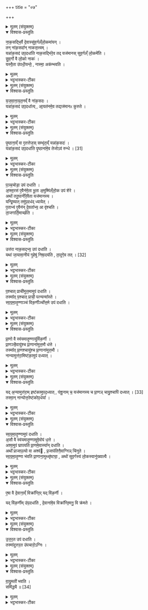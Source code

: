 +++
title = "०७"

+++


<details><summary>मूलम् (संयुक्तम्)</summary>

ना॒क॒सद्भि॒र्वै दे॒वास्सु॑व॒र्गल्ँलो॒कमा॑य॒न्तन्ना॑क॒सदा᳚न्नाकस॒त्त्वय्ँयन्ना॑क॒सद॑ उप॒दधा॑ति नाक॒सद्भि॑रे॒व तद्यज॑मानस्सुव॒र्गल्ँलो॒कमे॑ति सुव॒र्गो वै लो॒को नाको॒ यस्यै॒ता उ॑पधी॒यन्ते॒ नास्मा॒ अक॑म्भवति
</details>

<details open><summary>विश्वास-प्रस्तुतिः</summary>

ना॒क॒सद्भि॒र्वै दे॒वास्सु॑व॒र्गल्ँलो॒कमा॑यन् ।  
तन् ना॑क॒सदा᳚न् नाकस॒त्त्वम् ।  
यन्ना॑क॒सद॑ उप॒दधा॑ति नाक॒सद्भि॑रे॒व तद् यज॑मानस् सुव॒र्गल्ँ लो॒कमे॑ति ।  
सु॒व॒र्गो वै लो॒को नाकः॑ ।   
यस्यै॒ता उ॑पधी॒यन्ते॒ , नास्मा॒ अक॑म्भवति ।  
</details>

<details><summary>मूलम्</summary>

ना॒क॒सद्भि॒र्वै दे॒वास्सु॑व॒र्गल्ँलो॒कमा॑यन् ।  
तन् ना॑क॒सदा᳚न् नाकस॒त्त्वम् ।  
यन्ना॑क॒सद॑ उप॒दधा॑ति नाक॒सद्भि॑रे॒व तद् यज॑मानस् सुव॒र्गल्ँ लो॒कमे॑ति ।  
सु॒व॒र्गो वै लो॒को नाकः॑ ।   
यस्यै॒ता उ॑पधी॒यन्ते॒ , नास्मा॒ अक॑म्भवति ।  
</details>

<details><summary>भट्टभास्कर-टीका</summary>

1नाकसद्भिरित्यादिना नाकसदां विधिः ॥ नाकस्य पृष्ठे स्वर्गे लोके इत्यनुषङ्गः । तेनोपलक्षिता नाकसदः 'राज्ञ्यसि' इत्यादयः पञ्च एकैका दिक्षु एकां मध्ये उपदधानः अस्माकं कं सुखं अकं दुखं तत्स्वभावो न भवतीति नाकः । 'नभ्राण्णपात्' इति प्रकृत्या भावः ॥
</details>

<details><summary>मूलम् (संयुक्तम्)</summary>

यजमानायत॒नव्ँवै ना॑क॒सदो॒ यन्ना॑क॒सद॑ उप॒दधा᳚त्या॒यत॑नमे॒व तद्यज॑मानᳵ कुरुते
</details>

<details open><summary>विश्वास-प्रस्तुतिः</summary>

य॒ज॒मा॒ना॒य॒त॒नव्ँ वै ना॑क॒सदः ।   
यन्ना॑क॒सद॑ उप॒दधा᳚त्य् , आ॒यत॑नमे॒व तद्यज॑मानᳵ कुरुते ।  
</details>

<details><summary>मूलम्</summary>

य॒ज॒मा॒ना॒य॒त॒नव्ँ वै ना॑क॒सदः ।   
यन्ना॑क॒सद॑ उप॒दधा᳚त्य् , आ॒यत॑नमे॒व तद्यज॑मानᳵ कुरुते ।  
</details>

<details><summary>भट्टभास्कर-टीका</summary>

2यजमानायतनमिति ॥ तत्साधनत्वात्ताच्छब्द्यम् ॥
</details>

<details><summary>मूलम् (संयुक्तम्)</summary>

पृ॒ष्ठाना॒व्ँवा ए॒तत्तेज॒स्सम्भृ॑त॒य्ँयन्ना॑क॒सदो॒ यन्ना॑क॒सदः॑ [31]  
उ॒प॒दधा॑ति पृ॒ष्ठाना॑मे॒व तेजोऽव॑ रुन्द्धे
</details>

<details open><summary>विश्वास-प्रस्तुतिः</summary>

पृ॒ष्ठाना॒व्ँ वा ए॒तत्तेज॒स् सम्भृ॑त॒य्ँ यन्ना॑क॒सदः॑ ।   
यन्ना॑क॒सद॑ उप॒दधा॑ति पृ॒ष्ठाना॑मे॒व तेजोऽव॑ रुन्धे । [31]  
</details>

<details><summary>मूलम्</summary>

पृ॒ष्ठाना॒व्ँ वा ए॒तत्तेज॒स् सम्भृ॑त॒य्ँ यन्ना॑क॒सदः॑ ।   
यन्ना॑क॒सद॑ उप॒दधा॑ति पृ॒ष्ठाना॑मे॒व तेजोऽव॑ रुन्धे । [31]  
</details>

<details><summary>भट्टभास्कर-टीका</summary>

3पृष्ठानामिति ॥ रथन्तरादीनां साम्नां तेजस्सम्भृतं इष्टकारूपेण । तस्मात् पृष्ठसाध्यं तेजः आसामुपधानेन लभते ॥
</details>

<details><summary>मूलम् (संयुक्तम्)</summary>

पञ्च॒चोडा॒ उप॑ दधात्यफ्स॒रस॑ ए॒वैन॑मे॒ता भू॒ता अ॒मुष्मि॑ल्ँलो॒क उप॑ शे॒रेऽथो॑ तनू॒पानी॑रे॒वैता यज॑मानस्य॒ यन्द्वि॒ष्यात्तमु॑प॒दध॑द्ध्यायेदे॒ताभ्य॑ ए॒वैन॑न्दे॒वता᳚भ्य॒ आ वृ॑श्चति ता॒जगार्ति॒मार्च्छ॒त्य्...
</details>

<details open><summary>विश्वास-प्रस्तुतिः</summary>

प॒ञ्च॒चोडा॒ उप॑ दधाति ।  
अ॒फ्स॒रस॑ ए॒वैन॑मे॒ता भू॒ता अ॒मुष्मि॑ल्ँलो॒क उप॑ शेरे ।  
अथो॑ तनू॒पानी॑रे॒वैता यज॑मानस्य ।  
यन्द्वि॒ष्यात् तमु॑प॒दध॑द् ध्यायेत् ।  
ए॒ताभ्य॑ ए॒वैन॑न् दे॒वता᳚भ्य॒ आ वृ॑श्चति ।  
ता॒जगार्ति॒मार्च्छ॑ति ।  
</details>

<details><summary>मूलम्</summary>

प॒ञ्च॒चोडा॒ उप॑ दधाति ।  
अ॒फ्स॒रस॑ ए॒वैन॑मे॒ता भू॒ता अ॒मुष्मि॑ल्ँलो॒क उप॑ शेरे ।  
अथो॑ तनू॒पानी॑रे॒वैता यज॑मानस्य ।  
यन्द्वि॒ष्यात् तमु॑प॒दध॑द् ध्यायेत् ।  
ए॒ताभ्य॑ ए॒वैन॑न् दे॒वता᳚भ्य॒ आ वृ॑श्चति ।  
ता॒जगार्ति॒मार्च्छ॑ति ।  
</details>

<details><summary>भट्टभास्कर-टीका</summary>

4पञ्चचोडा इति ॥ उपरिष्टान्नाकसदामुपदधाति तस्मा त्प्राचीमुत्तमां नाकसद एव 'अयं पुरो हरिकेशः' इत्याद्याः पञ्च एकैका दिक्षु एकां मध्ये । चुड संवरणे, चोडाः संवृताभ्यः अप्सरसः संस्तवात् पञ्चैव चोडाः पञ्चचोडाः । 'दिक्संख्ये सज्ञायाम्' इति समासः सप्तर्षिवत् । एताः पञ्चचोडाः अप्सरसः एवम्भूता अमुष्मिन् लोके यजमानमुपशेरते रमयन्ति जायाभूताः । 'लोपस्त आत्मनेपदेषु' इति लोपः 'बहुलं छन्दसि' इति रुट् । अथो अपि च एता यजमानस्य तनूपानीः शरीरस्य पालिन्यः । 'वा छन्दसि' इति पूर्वसवर्णदीर्घत्वम् । तस्माद्यजमानो यं द्विष्यात्तं पुरुषं एता उपदध्यात् । एताभ्यः तनूपानीभ्यः पञ्चचोडाभ्यो देवताभ्य एनं द्वेष्यमावृश्चति छिनत्ति पृथक्त्वेनोपधानकाले ध्यातत्वात् । ततश्च विनष्टतनुस्सन् तदानीमेवार्तिं गच्छति ॥
</details>

<details><summary>मूलम् (संयुक्तम्)</summary>

उत्त॑रा नाक॒सद्भ्य॒ उप॑ दधाति॒ यथा॑ जा॒यामा॒नीय॑ गृ॒हेषु॑ निषा॒दय॑ति ता॒दृगे॒व तत् [32]  
</details>

<details open><summary>विश्वास-प्रस्तुतिः</summary>

उत्त॑रा नाक॒सद्भ्य॒ उप॑ दधाति ।   
यथा॑ जा॒यामा॒नीय॑ गृ॒हेषु॑ निषा॒दय॑ति , ता॒दृगे॒व तत् । [32]  
</details>

<details><summary>मूलम्</summary>

उत्त॑रा नाक॒सद्भ्य॒ उप॑ दधाति ।   
यथा॑ जा॒यामा॒नीय॑ गृ॒हेषु॑ निषा॒दय॑ति , ता॒दृगे॒व तत् । [32]  
</details>

<details><summary>भट्टभास्कर-टीका</summary>

5उत्तरा इत्यादि ॥ उत्तराः उद्गततरा नाकसद्भ्य उपदधाति पञ्चचोडाः । यथेत्यादि । आयतनस्थानीयानां नाकसदां उपरि जायास्थानीयानां पञ्चचोडानां उपधानात् ॥
</details>

<details><summary>मूलम् (संयुक्तम्)</summary>

प॒श्चात्प्राची॑मुत्त॒मामुप॑ दधाति॒ तस्मा᳚त्प॒श्चात्प्राची॒ पत्न्यन्वा᳚स्ते स्वयमातृ॒ण्णाञ्च॑ विक॒र्णीञ्चो᳚त्त॒मे उप॑ दधाति
</details>

<details open><summary>विश्वास-प्रस्तुतिः</summary>

प॒श्चात् प्राची॑मुत्त॒मामुप॑ दधाति ।  
तस्मा᳚त् प॒श्चात् प्राची॒ पत्न्यन्वा᳚स्ते ।  
स्व॒य॒मा॒तृ॒ण्णाञ्च॑ विक॒र्णीञ्चो᳚त्त॒मे उप॑ दधाति ।  
</details>

<details><summary>मूलम्</summary>

प॒श्चात् प्राची॑मुत्त॒मामुप॑ दधाति ।  
तस्मा᳚त् प॒श्चात् प्राची॒ पत्न्यन्वा᳚स्ते ।  
स्व॒य॒मा॒तृ॒ण्णाञ्च॑ विक॒र्णीञ्चो᳚त्त॒मे उप॑ दधाति ।  
</details>

<details><summary>भट्टभास्कर-टीका</summary>

6पश्चात्प्राचीमित्यादि ॥ प्राच्यां प्राङ्मुख उत्तमां अन्त्यामुपदधाति । केचिदाहुः - प्राचीं दक्षिणां उत्तरां मध्यमाञ्चोपधाय प्रतीच्यां दिशि क्रमोपधेया तृतीया ॥
</details>

<details><summary>मूलम् (संयुक्तम्)</summary>

प्रा॒णो वै स्व॑यमातृ॒ण्णायु॑र्विक॒र्णी प्रा॒णञ्चै॒वायु॑श्च प्रा॒णाना॑मुत्त॒मौ ध॑त्ते॒ तस्मा᳚त्प्रा॒णश्चायु॑श्च प्रा॒णाना॑मुत्त॒मौ नान्यामुत्त॑रा॒मिष्ट॑का॒मुप॑ दध्या॒द्...
</details>

<details open><summary>विश्वास-प्रस्तुतिः</summary>

प्रा॒णो वै स्व॑यमातृ॒ण्णायु॑र्विक॒र्णी ।  
प्रा॒णञ्चै॒वायु॑श्च प्रा॒णाना॑मुत्त॒मौ ध॑त्ते ।  
तस्मा᳚त् प्रा॒णश्चायु॑श्च प्रा॒णाना॑मुत्त॒मौ ।   
नान्यामुत्त॑रा॒मिष्ट॑का॒मुप॑ दध्यात् ।  
</details>

<details><summary>मूलम्</summary>

प्रा॒णो वै स्व॑यमातृ॒ण्णायु॑र्विक॒र्णी ।  
प्रा॒णञ्चै॒वायु॑श्च प्रा॒णाना॑मुत्त॒मौ ध॑त्ते ।  
तस्मा᳚त् प्रा॒णश्चायु॑श्च प्रा॒णाना॑मुत्त॒मौ ।   
नान्यामुत्त॑रा॒मिष्ट॑का॒मुप॑ दध्यात् ।  
</details>

<details><summary>भट्टभास्कर-टीका</summary>

7प्राणो वा इत्यादि ॥ प्राणस्थानीया स्वयमातृण्णा विकर्णी चापि शब्द्यते ॥
</details>

<details><summary>मूलम् (संयुक्तम्)</summary>

यद॒न्यामुत्त॑रा॒मिष्ट॑कामुपद॒ध्यात्प॑शू॒नाम् [33]  
च॒ यज॑मानस्य च प्रा॒णञ्चायु॒श्चापि॑ दध्या॒त्तस्मा॒न्नान्योत्त॒रेष्ट॑कोप॒धेया᳚
</details>

<details open><summary>विश्वास-प्रस्तुतिः</summary>

यद् अ॒न्यामुत्त॑रा॒म् इष्ट॑कामुपद॒ध्यात् , प॑शू॒नाम् च॒ यज॑मानस्य च प्रा॒णञ् चायु॒श्चापि॑ दध्यात् । [33]  
तस्मा॒न् नान्योत्त॒रेष्ट॑कोप॒धेया᳚ ।  
</details>

<details><summary>मूलम्</summary>

यद् अ॒न्यामुत्त॑रा॒म् इष्ट॑कामुपद॒ध्यात् , प॑शू॒नाम् च॒ यज॑मानस्य च प्रा॒णञ् चायु॒श्चापि॑ दध्यात् । [33]  
तस्मा॒न् नान्योत्त॒रेष्ट॑कोप॒धेया᳚ ।  
</details>

<details><summary>भट्टभास्कर-टीका</summary>

8यदित्यादि ॥ अपिदध्यात् तिरोदध्यात् नाशयेत् । तस्मादन्या तयोरुपरि निधेयेति ॥
</details>

<details><summary>मूलम् (संयुक्तम्)</summary>

स्वयमातृ॒ण्णामुप॑ दधात्य॒सौ वै स्व॑यमातृ॒ण्णामूमे॒वोप॑ ध॒त्तेऽश्व॒मुप॑ घ्रापयति प्रा॒णमे॒वास्या᳚न्दधा॒त्यथो᳚ प्राजाप॒त्यो वा अश्व॑ᳶ प्र॒जाप॑तिनै॒वाग्निञ्चि॑नुते स्वयमातृ॒ण्णा भ॑वति प्रा॒णाना॒मुथ्सृ॑ष्ट्या॒ अथो॑ सुव॒र्गस्य॑ लो॒कस्यानु॑ख्यात्या
</details>

<details open><summary>विश्वास-प्रस्तुतिः</summary>

स्व॒य॒मा॒तृ॒ण्णामुप॑ दधाति ।   
अ॒सौ वै स्व॑यमातृ॒ण्णामूमे॒वोप॑ ध॒त्ते ।  
अश्व॒मुप॑ घ्रापयति प्रा॒णमे॒वास्या᳚न् दधाति ।  
अथो᳚ प्राजाप॒त्यो वा अश्व॑ , प्र॒जाप॑तिनै॒वाग्निञ् चि॑नुते ।  
स्व॒य॒मा॒तृ॒ण्णा भ॑वति प्रा॒णाना॒मुथ्सृ॑ष्ट्या॒ ,
अथो॑ सुव॒र्गस्य॑ लो॒कस्यानु॑ख्यात्यै ।  
</details>

<details><summary>मूलम्</summary>

स्व॒य॒मा॒तृ॒ण्णामुप॑ दधाति ।   
अ॒सौ वै स्व॑यमातृ॒ण्णामूमे॒वोप॑ ध॒त्ते ।  
अश्व॒मुप॑ घ्रापयति प्रा॒णमे॒वास्या᳚न् दधाति ।  
अथो᳚ प्राजाप॒त्यो वा अश्व॑ , प्र॒जाप॑तिनै॒वाग्निञ् चि॑नुते ।  
स्व॒य॒मा॒तृ॒ण्णा भ॑वति प्रा॒णाना॒मुथ्सृ॑ष्ट्या॒ ,
अथो॑ सुव॒र्गस्य॑ लो॒कस्यानु॑ख्यात्यै ।  
</details>

<details><summary>भट्टभास्कर-टीका</summary>

9स्वयमातृण्णामित्यादि ॥ व्याख्यातम् । 'असौ वै' इत्यादि शेषः ॥
</details>

<details><summary>मूलम् (संयुक्तम्)</summary>

ए॒षा वै दे॒वाना॒व्ँविक्रा᳚न्ति॒र्यद्वि॑क॒र्णी यद्वि॑क॒र्णीमु॑प॒दधा॑ति दे॒वाना॑मे॒व विक्रा᳚न्ति॒मनु॒ वि क्र॑मत
</details>

<details open><summary>विश्वास-प्रस्तुतिः</summary>

ए॒षा वै दे॒वाना॒व्ँ विक्रा᳚न्ति॒र् यद् वि॑क॒र्णी ।  

यद् वि॑क॒र्णीम् उ॑प॒दधा॑ति , दे॒वाना॑मे॒व विक्रा᳚न्ति॒मनु॒ वि क्र॑मते ।  
</details>

<details><summary>मूलम्</summary>

ए॒षा वै दे॒वाना॒व्ँ विक्रा᳚न्ति॒र् यद् वि॑क॒र्णी ।  

यद् वि॑क॒र्णीम् उ॑प॒दधा॑ति , दे॒वाना॑मे॒व विक्रा᳚न्ति॒मनु॒ वि क्र॑मते ।  
</details>

<details><summary>भट्टभास्कर-टीका</summary>

10एषा वा इत्यादि ॥ विक्रान्तिः विजयशक्तिः तामनुविक्रमते तया सहाप्रतिबन्धेन आक्रामति । तृतीयार्थेऽनोः कर्मप्रवचनीयत्वम् । 'वृत्तिसर्गतायनेषु क्रमः' इति वृत्तावात्मनेपदम् ॥
</details>

<details><summary>मूलम् (संयुक्तम्)</summary>

उत्तर॒त उप॑ दधाति॒ तस्मा॑दुत्तर॒तउ॑पचारो॒ऽग्निर्...
</details>

<details open><summary>विश्वास-प्रस्तुतिः</summary>

उ॒त्त॒र॒त उप॑ दधाति ।  
तस्मा॑दुत्तर॒त उ॑पचारो॒ऽग्निः ।  
</details>

<details><summary>मूलम्</summary>

उ॒त्त॒र॒त उप॑ दधाति ।  
तस्मा॑दुत्तर॒त उ॑पचारो॒ऽग्निः ।  
</details>

<details><summary>भट्टभास्कर-टीका</summary>

11उत्तरत इति ॥ उत्तरतः प्रक्रमवेलायां प्रकीर्णमुपदधाति । उत्तरत उपचारः उत्तरस्यां दिशि कर्तव्या उपचारा यस्य तादृशोग्निः तस्माद्भवति ॥
</details>

<details><summary>मूलम् (संयुक्तम्)</summary>

वा॑यु॒मती॑ भवति॒ समि॑द्ध्यै ॥ [34]  
</details>

<details open><summary>विश्वास-प्रस्तुतिः</summary>

वा॒यु॒मती॑ भवति ।  
समि॑द्ध्यै ॥ [34]  
</details>

<details><summary>मूलम्</summary>

वा॒यु॒मती॑ भवति ।  
समि॑द्ध्यै ॥ [34]  
</details>

<details><summary>भट्टभास्कर-टीका</summary>

12वायुमतीति ॥ वायुशब्दवान्मन्त्रः 'आदस्य वातः' इति । 'ह्रस्वनुङ्भ्यां मतुप्' इति मतुप उदात्तत्वम् । समिध्या इति । अग्नेस्समिन्धनार्थाम् । 'तादौ च' इति गतेः प्रकृतिस्वरत्वम् ॥

इति पञ्चमे तृतीये सप्तमोनुवाकः ॥  
</details>
